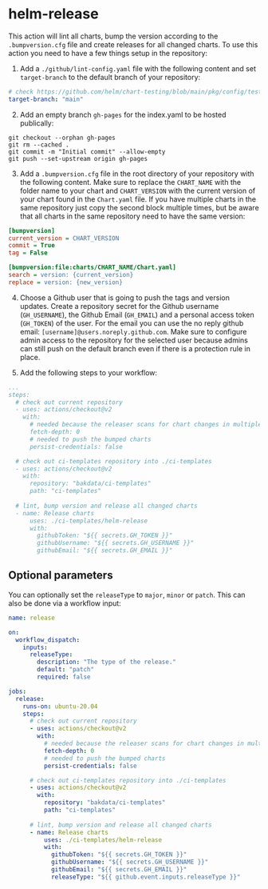 # helm-release
This action will lint all charts, bump the version according to the `.bumpversion.cfg` file and create releases for all changed charts. To use this action you need to have a few things setup in the repository:

1. Add a `./github/lint-config.yaml` file with the following content and set `target-branch` to the default branch of your repository:
```yaml
# check https://github.com/helm/chart-testing/blob/main/pkg/config/test_config.yaml for possible configurations
target-branch: "main"
```

2. Add an empty branch `gh-pages` for the index.yaml to be hosted publically:
```
git checkout --orphan gh-pages
git rm --cached .
git commit -m "Initial commit" --allow-empty
git push --set-upstream origin gh-pages
```

3. Add a `.bumpversion.cfg` file in the root directory of your repository with the following content. Make sure to replace the `CHART_NAME` with the folder name to your chart and `CHART_VERSION` with the current version of your chart found in the `Chart.yaml` file. If you have multiple charts in the same repository just copy the second block multiple times, but be aware that all charts in the same repository need to have the same version:
```cfg
[bumpversion]
current_version = CHART_VERSION
commit = True
tag = False

[bumpversion:file:charts/CHART_NAME/Chart.yaml]
search = version: {current_version}
replace = version: {new_version}
```

4. Choose a Github user that is going to push the tags and version updates. Create a repository secret for the Github username (`GH_USERNAME`), the Github Email (`GH_EMAIL`) and a personal access token (`GH_TOKEN`) of the user. For the email you can use the no reply github email: `[username]@users.noreply.github.com`. Make sure to configure admin access to the repository for the selected user because admins can still push on the default branch even if there is a protection rule in place.

6. Add the following steps to your workflow:
```yaml
...
steps:
  # check out current repository
  - uses: actions/checkout@v2
    with:
      # needed because the releaser scans for chart changes in multiple commits
      fetch-depth: 0
      # needed to push the bumped charts
      persist-credentials: false

  # check out ci-templates repository into ./ci-templates
  - uses: actions/checkout@v2
    with:
      repository: "bakdata/ci-templates"
      path: "ci-templates"
  
  # lint, bump version and release all changed charts
  - name: Release charts
      uses: ./ci-templates/helm-release
      with:
        githubToken: "${{ secrets.GH_TOKEN }}"
        githubUsername: "${{ secrets.GH_USERNAME }}"
        githubEmail: "${{ secrets.GH_EMAIL }}"
```

## Optional parameters
You can optionally set the `releaseType` to `major`, `minor` or `patch`. This can also be done via a workflow input:
```yaml
name: release

on:
  workflow_dispatch:
    inputs:
      releaseType:
        description: "The type of the release."
        default: "patch"
        required: false

jobs:
  release:
    runs-on: ubuntu-20.04
    steps:
      # check out current repository
      - uses: actions/checkout@v2
        with:
          # needed because the releaser scans for chart changes in multiple commits
          fetch-depth: 0
          # needed to push the bumped charts
          persist-credentials: false

      # check out ci-templates repository into ./ci-templates
      - uses: actions/checkout@v2
        with:
          repository: "bakdata/ci-templates"
          path: "ci-templates"
      
      # lint, bump version and release all changed charts
      - name: Release charts
          uses: ./ci-templates/helm-release
          with:
            githubToken: "${{ secrets.GH_TOKEN }}"
            githubUsername: "${{ secrets.GH_USERNAME }}"
            githubEmail: "${{ secrets.GH_EMAIL }}"
            releaseType: "${{ github.event.inputs.releaseType }}"
```
